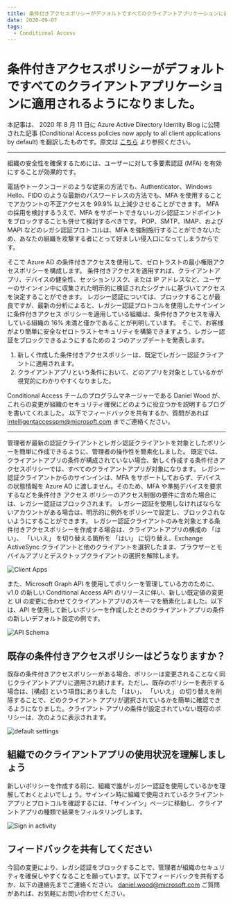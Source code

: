 ```yaml
---
title: 条件付きアクセスポリシーがデフォルトですべてのクライアントアプリケーションに適用されるようになりました。 
date: 2020-09-07 
tags: 
  - Conditional Access
---
```

# 条件付きアクセスポリシーがデフォルトですべてのクライアントアプリケーションに適用されるようになりました。

本記事は、 2020 年 8 月 11 日に Azure Active Directory Identity Blog に公開された記事 (Conditional Access policies now apply to all client applications by default) を翻訳したものです。原文は [こちら](https://techcommunity.microsoft.com/t5/azure-active-directory-identity/conditional-access-policies-now-apply-to-all-client-applications/ba-p/1257371) より参照ください。

---

組織の安全性を確保するためには、ユーザーに対して多要素認証 (MFA) を有効にすることが効果的です。

電話やトークンコードのような従来の方法でも、Authenticator、Windows Hello、FIDO のような最新のパスワードレスの方法でも、MFA を使用することでアカウントの不正アクセスを 99.9% 以上減少させることができます。
MFA の採用を検討するうえで、MFA をサポートできないレガシ認証エンドポイントをブロックすることも併せて検討するべきです。
POP、SMTP、IMAP、および MAPI などのレガシ認証プロトコルは、MFA を強制施行することができないため、あなたの組織を攻撃する者にとって好ましい侵入口になってしまうからです。

そこで Azure AD の条件付きアクセスを使用して、ゼロトラストの最小権限アクセスポリシーを構成します。
条件付きアクセスを適用すれば、クライアントアプリ、デバイスの健全性、セッションリスク、または IP アドレスなど、ユーザーのサインイン中に収集された明示的に検証されたシグナルに基づいてアクセスを決定することができます。
レガシー認証については、ブロックすることが最良ですが、最新の分析によると、レガシー認証プロトコルを使用したサインインに条件付きアクセス ポリシーを適用している組織は、条件付きアクセスを導入している組織の 16% 未満と僅かであることが判明しています。
そこで、お客様がより簡単に安全なゼロトラストセキュリティを構築できますよう、レガシー認証をブロックできるようにするための 2 つのアップデートを発表します。

1. 新しく作成した条件付きアクセスポリシーは、既定でレガシー認証クライアントに適用されます。
2. クライアントアプリという条件において、どのアプリを対象としているかが視覚的にわかりやすくなりました。

Conditional Access チームのプログラムマネージャーである Daniel Wood が、これらの変更が組織のセキュリティ確保にどのように役立つかを説明するブログを書いてくれました。
以下でフィードバックを共有するか、質問があれば intelligentaccesspm@microsoft.com までご連絡ください。


---



管理者が最新の認証クライアントとレガシ認証クライアントを対象としたポリシーを簡単に作成できるように、管理者の操作性を簡素化しました。
既定では、クライアントアプリの条件が構成されていない場合、新しく作成する条件付きアクセスポリシーでは、すべてのクライアントアプリが対象になります。
レガシー認証クライアントからのサインインは、MFA をサポートしておらず、デバイスの状態情報を Azure AD に渡しません。そのため、MFA や準拠デバイスを要求するなどを条件付き アクセス ポリシーのアクセス制御の要件に含めた場合には、レガシー認証はブロックされます。
レガシー認証を使用しなければならないアカウントがある場合は、明示的に例外をポリシーで設定し、ブロックされないようにすることができます。
レガシー認証クライアントのみを対象とする条件付きアクセスポリシーを作成する場合は、クライアントアプリの構成の  「はい」、  「いいえ」  を切り替える箇所を 「はい」 に切り替え、Exchange ActiveSync クライアントと他のクライアントを選択したまま、ブラウザーとモバイルアプリとデスクトップクライアントの選択を解除します。


![Client Apps](./ca_client_default/1.jpg)


また、Microsoft Graph API を使用してポリシーを管理している方のために、v1.0 の新しい Conditional Access API のリリースに伴い、新しい既定値の変更と UI の変更に合わせてクライアントアプリのスキーマを簡素化しました。以下は、API を使用して新しいポリシーを作成したときのクライアントアプリの条件の新しいデフォルト設定の例です。


![API Schema](./ca_client_default/2.png)


## 既存の条件付きアクセスポリシーはどうなりますか？

既存の条件付きアクセスポリシーがある場合、ポリシーは変更されることなく同じクライアントアプリに適用され続けます。ただし、既存のポリシーを表示する場合は、[構成] という項目にありました  「はい」、  「いいえ」 の切り替えを削除することで、どのクライアント アプリが選択されているかを簡単に確認できるようになりました。クライアント アプリの条件が設定されていない既存のポリシーは、次のように表示されます。

![default settings](./ca_client_default/3.jpg)

## 組織でのクライアントアプリの使用状況を理解しましょう

新しいポリシーを作成する前に、組織で誰がレガシー認証を使用しているかを理解しておくとよいでしょう。サインイン時に組織で使用されているクライアントアプリとプロトコルを確認するには、「サインイン」ページに移動し、クライアントアプリの種類で結果をフィルタリングします。

![Sign in activity](ca_client_default/4.jpg)

## フィードバックを共有してください

今回の変更により、レガシ認証をブロックすることで、管理者が組織のセキュリティを確保しやすくなることを願っています。以下でフィードバックを共有するか、以下の連絡先までご連絡ください。
daniel.wood@microsoft.com ご質問があれば、お気軽にお問い合わせください。
